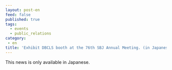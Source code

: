 ```yaml
---
layout: post-en
feed: false
published: true
tags:
  - events
  - public_relations
category:
 - en
title: 'Exhibit DBCLS booth at the 76th SBJ Annual Meeting. (in Japanese)'
---
```

This news is only available in Japanese.
